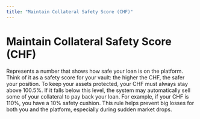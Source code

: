 ```yaml
---
title: "Maintain Collateral Safety Score (CHF)"
---
```


Maintain Collateral Safety Score (CHF)
======================================

Represents a number that shows how safe your loan is on the platform. Think of it as a safety score for your vault: the higher the CHF, the safer your position. To keep your assets protected, your CHF must always stay above 100.5%. If it falls below this level, the system may automatically sell some of your collateral to pay back your loan. For example, if your CHF is 110%, you have a 10% safety cushion. This rule helps prevent big losses for both you and the platform, especially during sudden market drops.
